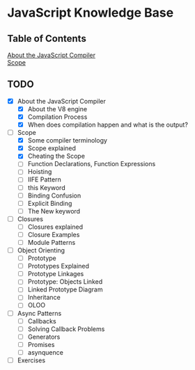 # JavaScript Knowledge Base

## Table of Contents
[About the JavaScript Compiler](/compiler.md)  
[Scope](/scope.md)

## TODO
- [x] About the JavaScript Compiler
	- [x] About the V8 engine
	- [x] Compilation Process
	- [x] When does compilation happen and what is the output?

- [ ] Scope
	- [x] Some compiler terminology
	- [x] Scope explained
	- [x] Cheating the Scope
	- [ ] Function Declarations, Function Expressions
	- [ ] Hoisting
	- [ ] IIFE Pattern
	- [ ] this Keyword
	- [ ] Binding Confusion
	- [ ] Explicit Binding
	- [ ] The New keyword

- [ ] Closures
	- [ ] Closures explained
	- [ ] Closure Examples
	- [ ] Module Patterns

- [ ] Object Orienting
	- [ ] Prototype
	- [ ] Prototypes Explained
	- [ ] Prototype Linkages
	- [ ] Prototype: Objects Linked
	- [ ] Linked Prototype Diagram
	- [ ] Inheritance
	- [ ] OLOO

- [ ] Async Patterns
	- [ ] Callbacks
	- [ ] Solving Callback Problems
	- [ ] Generators
	- [ ] Promises
	- [ ] asynquence

- [ ] Exercises
